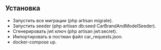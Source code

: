 ## Установка

- Запустить все миграции (php artisan migrate).
- Запустить seeder (php artisan db:seed CarBrandAndModelSeeder).
- Сгенерировать jwt ключ (php artisan jwt:secret).
- Импортировать в постман файл car_requests.json.
- docker-compose up.
